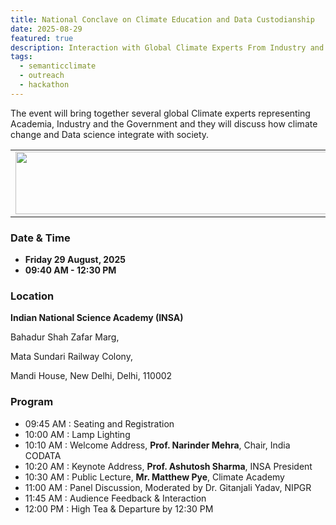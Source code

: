 ```yaml
---
title: National Conclave on Climate Education and Data Custodianship
date: 2025-08-29
featured: true
description: Interaction with Global Climate Experts From Industry and Academia
tags:
  - semanticclimate
  - outreach
  - hackathon
---
```


The event will bring together several global Climate experts representing Academia, Industry and the Government and they will discuss how climate change and Data science integrate with society.

<table>
  <tr>
    <td>
      <img src='{{ "/static/img/events_all/flyer_INSA.png" | url }}' width="500" height="100">
    </td>
  </tr>
</table>

### Date & Time

- **Friday 29 August, 2025**
- **09:40 AM - 12:30 PM**

### Location

**Indian National Science Academy (INSA)**

Bahadur Shah Zafar Marg, 

Mata Sundari Railway Colony, 

Mandi House, New Delhi, Delhi, 110002

### Program

- 09:45 AM : Seating and Registration
- 10:00 AM : Lamp Lighting
- 10:10 AM : Welcome Address, **Prof. Narinder Mehra**, Chair, India CODATA
- 10:20 AM : Keynote Address, **Prof. Ashutosh Sharma**, INSA President
- 10:30 AM : Public Lecture, **Mr. Matthew Pye**, Climate Academy
- 11:00 AM : Panel Discussion, Moderated by Dr. Gitanjali Yadav, NIPGR
- 11:45 AM : Audience Feedback & Interaction
- 12:00 PM : High Tea & Departure by 12:30 PM

